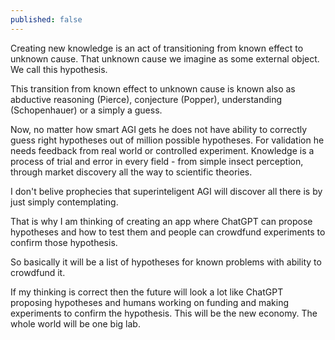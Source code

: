 ```yaml
---
published: false
---
```

Creating new knowledge is an act of transitioning from known effect to unknown cause.
That unknown cause we imagine as some external object. We call this hypothesis. 

This transition from known effect to unknown cause is known also as abductive reasoning (Pierce), conjecture (Popper), understanding (Schopenhauer) or a simply a guess.

Now, no matter how smart AGI gets he does not have ability to correctly guess right hypotheses out of million possible hypotheses. For validation he needs feedback from real world or controlled experiment. Knowledge is a process of trial and error in every field - from simple insect perception, through market discovery all the way to scientific theories. 

I don't belive prophecies that superinteligent AGI will discover all there is by just simply contemplating.

That is why I am thinking of creating an app where ChatGPT can propose hypotheses and how to test them and people can crowdfund experiments to confirm those hypothesis.

So basically it will be a list of hypotheses for known problems with ability to crowdfund it.

If my thinking is correct then the future will look a lot like ChatGPT proposing hypotheses and humans working on funding and making experiments to confirm the hypothesis. This will be the new economy. The whole world will be one big lab.
